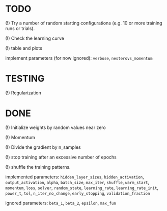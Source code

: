 
TODO
=========

(!) Try a number of random starting configurations (e.g. 10 or more training runs or trials).

(!) Check the learning curve

(!) table and plots

implement parameters (for now ignored): `verbose`, `nesterovs_momentum`

TESTING
=========

(!) Regularization


DONE
=========

(!) Initialize weights by random values near zero

(!) Momentum

(!) Divide the gradient by n_samples

(!) stop training after an excessive number of epochs

(!) shuffle the training patterns.

implemented parameters: `hidden_layer_sizes`, `hidden_activation`, `output_activation`, `alpha`, `batch_size`, `max_iter`, `shuffle`, `warm_start`, `momentum`, `loss`, `solver`, `random_state`, `learning_rate`, `learning_rate_init`, `power_t`, `tol`, `n_iter_no_change`, `early_stopping`, `validation_fraction`

ignored parameters: `beta_1`, `beta_2`, `epsilon`, `max_fun`